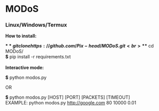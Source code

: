 <h1>MODoS</h1>
<h3>Linux/Windows/Termux</h3>

**How to install:**

**$** git clone https://github.com/Pix-head/MODoS.git<br>
**$** cd MODoS/<br>
**$** pip install -r requirements.txt<br>
<br>
**Interactive mode:**

**$** python modos.py<br>

OR

**$** python modos.py [HOST] [PORT] [PACKETS] [TIMEOUT]<br>
EXAMPLE: python modos.py http://google.com 80 10000 0.01


